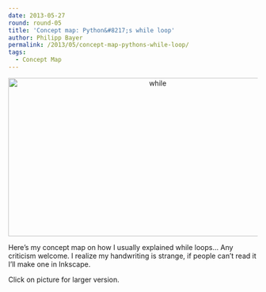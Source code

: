 ```yaml
---
date: 2013-05-27
round: round-05
title: 'Concept map: Python&#8217;s while loop'
author: Philipp Bayer
permalink: /2013/05/concept-map-pythons-while-loop/
tags:
  - Concept Map
---
```

<p style="text-align: center;">
  <a href="http://teaching.software-carpentry.org/wp-content/uploads/2013/05/while.png"><img class="size-medium wp-image-2815 aligncenter" alt="while" src="http://teaching.software-carpentry.org/wp-content/uploads/2013/05/while-300x164.png" width="588" height="320" /></a>
</p>

Here&#8217;s my concept map on how I usually explained while loops&#8230; Any criticism welcome. I realize my handwriting is strange, if people can&#8217;t read it I&#8217;ll make one in Inkscape.

Click on picture for larger version.

&nbsp;

&nbsp;
